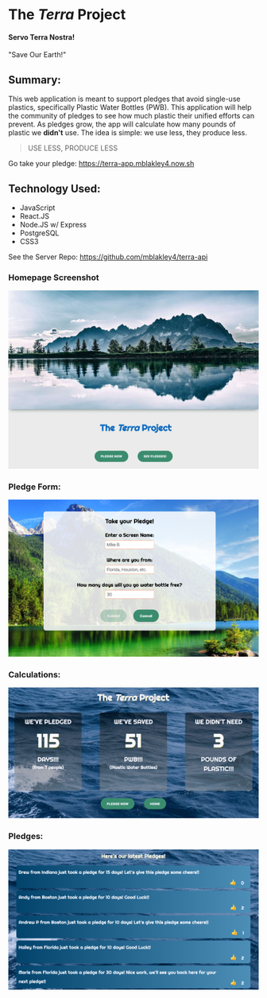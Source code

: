 # The *Terra* Project

#### Servo Terra Nostra!
"Save Our Earth!"


## Summary:
This web application is meant to support pledges that avoid single-use plastics, specifically Plastic Water Bottles (PWB).  This application will help the community of pledges to see how much plastic their unified efforts can prevent. As pledges grow, the app will calculate how many pounds of plastic we **didn't** use.  The idea is simple: we use less, they produce less.

> USE LESS, PRODUCE LESS

Go take your pledge:  https://terra-app.mblakley4.now.sh

## Technology Used:
  - JavaScript
  - React.JS
  - Node.JS w/ Express
  - PostgreSQL
  - CSS3

  See the Server Repo: https://github.com/mblakley4/terra-api

### Homepage Screenshot

![Home](/src/screenshots/Home.png)

### Pledge Form:

![PledgeForm](/src/screenshots/PledgeForm.png)

### Calculations:

![Calculations](/src/screenshots/Calculations.png)

### Pledges:

![Pledges](/src/screenshots/Pledges.png)
